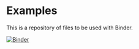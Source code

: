 # Examples

This is a repository of files to be used with Binder.

[![Binder](https://mybinder.org/badge_logo.svg)](https://mybinder.org/v2/gh/wkossekdu/Examples/main?labpath=Example_numpy.ipynb)

